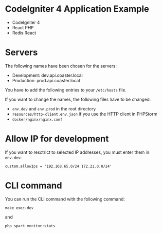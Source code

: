 # CodeIgniter 4 Application Example

* CodeIgniter 4
* React PHP
* Redis React

# Servers

The following names have been chosen for the servers:
* Development: dev.api.coaster.local
* Production: prod.api.coaster.local

You have to add the following entries to your `/etc/hosts` file.

If you want to change the names, the following files have to be changed:
* `env.dev` and `env.prod` in the root directory
* `resources/http-client.env.json` if you use the HTTP client in PHPStorm
* `docker/nginx/nginx.conf`

# Allow IP for development

If you want to resctrict to selected IP addresses, you must enter them in `env.dev`:

``
custom.allowIps = '192.168.65.0/24 172.21.0.0/24'
``

# CLI command

You can run the CLI command with the following command:

```
make exec-dev
```
and
```
php spark monitor:stats
```
